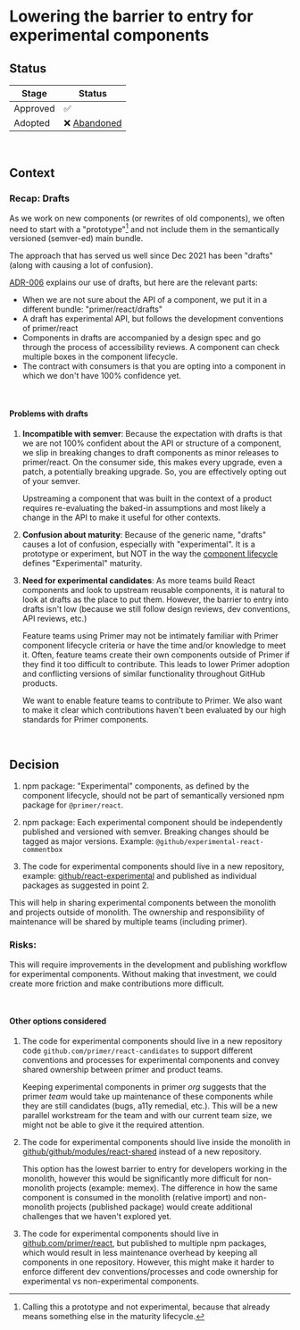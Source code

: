 # Lowering the barrier to entry for experimental components

## Status

| Stage    | Status |
| -------- | ------ |
| Approved | ✅     |
| Adopted  | ❌ [Abandoned](https://github.com/github/primer/issues/2534#issuecomment-3227363552) |

&nbsp;

## Context

### Recap: Drafts

As we work on new components (or rewrites of old components), we often need to start with a "prototype"[^1] and not include them in the semantically versioned (semver-ed) main bundle.

The approach that has served us well since Dec 2021 has been "drafts" (along with causing a lot of confusion).

[ADR-006](./adr-006-drafts.md) explains our use of drafts, but here are the relevant parts:

- When we are not sure about the API of a component, we put it in a different bundle: "primer/react/drafts"
- A draft has experimental API, but follows the development conventions of primer/react
- Components in drafts are accompanied by a design spec and go through the process of accessibility reviews. A component can check multiple boxes in the component lifecycle.
- The contract with consumers is that you are opting into a component in which we don't have 100% confidence yet.

[^1]: Calling this a prototype and not experimental, because that already means something else in the maturity lifecycle.

&nbsp;

#### Problems with drafts

1. **Incompatible with semver**: Because the expectation with drafts is that we are not 100% confident about the API or structure of a component, we slip in breaking changes to draft components as minor releases to primer/react. On the consumer side, this makes every upgrade, even a patch, a potentially breaking upgrade. So, you are effectively opting out of your semver.

   Upstreaming a component that was built in the context of a product requires re-evaluating the baked-in assumptions and most likely a change in the API to make it useful for other contexts.

1. **Confusion about maturity**: Because of the generic name, "drafts" causes a lot of confusion, especially with "experimental". It is a prototype or experiment, but NOT in the way the [component lifecycle]([https://primer.style/contribute/component-lifecycle]) defines "Experimental" maturity.

1. **Need for experimental candidates**: As more teams build React components and look to upstream reusable components, it is natural to look at drafts as the place to put them. However, the barrier to entry into drafts isn't low (because we still follow design reviews, dev conventions, API reviews, etc.)

   Feature teams using Primer may not be intimately familiar with Primer component lifecycle criteria or have the time and/or knowledge to meet it. Often, feature teams create their own components outside of Primer if they find it too difficult to contribute. This leads to lower Primer adoption and conflicting versions of similar functionality throughout GitHub products.

   We want to enable feature teams to contribute to Primer. We also want to make it clear which contributions haven't been evaluated by our high standards for Primer components.

&nbsp;

## Decision

1. npm package: "Experimental" components, as defined by the component lifecycle, should not be part of semantically versioned npm package for `@primer/react`.

2. npm package: Each experimental component should be independently published and versioned with semver. Breaking changes should be tagged as major versions. Example: `@github/experimental-react-commentbox`

3. The code for experimental components should live in a new repository, example: [github/react-experimental](https://github.com/github/react-experimental) and published as individual packages as suggested in point 2.

This will help in sharing experimental components between the monolith and projects outside of monolith. The ownership and responsibility of maintenance will be shared by multiple teams (including primer).

### Risks:

This will require improvements in the development and publishing workflow for experimental components. Without making that investment, we could create more friction and make contributions more difficult.

&nbsp;

#### Other options considered

1. The code for experimental components should live in a new repository code `github.com/primer/react-candidates` to support different conventions and processes for experimental components and convey shared ownership between primer and product teams.

   Keeping experimental components in primer _org_ suggests that the primer _team_ would take up maintenance of these components while they are still candidates (bugs, a11y remedial, etc.). This will be a new parallel workstream for the team and with our current team size, we might not be able to give it the required attention.

2. The code for experimental components should live inside the monolith in [github/github/modules/react-shared](https://github.com/github/github/tree/master/app/assets/modules/react-shared) instead of a new repository.

   This option has the lowest barrier to entry for developers working in the monolith, however this would be significantly more difficult for non-monolith projects (example: memex). The difference in how the same component is consumed in the monolith (relative import) and non-monolith projects (published package) would create additional challenges that we haven't explored yet.

3. The code for experimental components should live in [github.com/primer/react](http://github.com/primer/react), but published to multiple npm packages, which would result in less maintenance overhead by keeping all components in one repository. However, this might make it harder to enforce different dev conventions/processes and code ownership for experimental vs non-experimental components.
